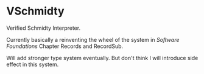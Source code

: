 # VSchmidty
Verified Schmidty Interpreter.

Currently basically a reinventing the wheel of the system in *Software Foundations* Chapter Records and RecordSub.

Will add stronger type system eventually. But don't think I will introduce side effect in this system.
